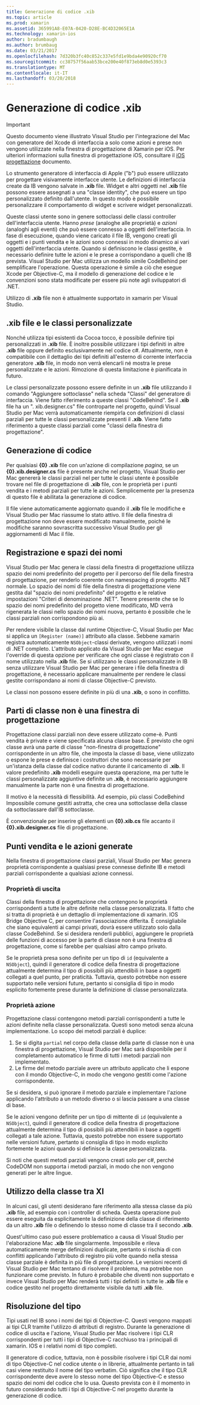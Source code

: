 ```yaml
---
title: Generazione di codice .xib
ms.topic: article
ms.prod: xamarin
ms.assetid: 365991A8-E07A-0420-D28E-BC4D32065E1A
ms.technology: xamarin-ios
author: bradumbaugh
ms.author: brumbaug
ms.date: 03/21/2017
ms.openlocfilehash: 7d320b3fc40c852c337e5fd1e9bda4e90920cf70
ms.sourcegitcommit: cc38757f56aab53bce200e40f873eb8d0e5393c3
ms.translationtype: MT
ms.contentlocale: it-IT
ms.lasthandoff: 03/20/2018
---
```

# <a name="xib-code-generation"></a>Generazione di codice .xib

> [!IMPORTANT]
>  Questo documento viene illustrato Visual Studio per l'integrazione del Mac con generatore del Xcode di interfaccia a solo come azioni e prese non vengono utilizzate nella finestra di progettazione di Xamarin per iOS. Per ulteriori informazioni sulla finestra di progettazione iOS, consultare il [iOS progettazione](~/ios/user-interface/designer/index.md) documento.

Lo strumento generatore di interfaccia di Apple ("b") può essere utilizzato per progettare visivamente interfacce utente. Le definizioni di interfaccia create da IB vengono salvate in **.xib** file. Widget e altri oggetti nel **.xib** file possono essere assegnati a una "classe identity", che può essere un tipo personalizzato definito dall'utente. In questo modo è possibile personalizzare il comportamento di widget e scrivere widget personalizzati.

Queste classi utente sono in genere sottoclassi delle classi controller dell'interfaccia utente. Hanno *prese* (analoghe alle proprietà) e *azioni* (analoghi agli eventi) che può essere connesso a oggetti dell'interfaccia. In fase di esecuzione, quando viene caricato il file IB, vengono creati gli oggetti e i punti vendita e le azioni sono connessi in modo dinamico ai vari oggetti dell'interfaccia utente. Quando si definiscono le classi gestite, è necessario definire tutte le azioni e le prese a corrispondano a quelli che IB prevista. Visual Studio per Mac utilizza un modello simile CodeBehind per semplificare l'operazione. Questa operazione è simile a ciò che esegue Xcode per Objective-C, ma il modello di generazione del codice e le convenzioni sono stata modificate per essere più note agli sviluppatori di .NET.

Utilizzo di **.xib** file non è attualmente supportato in xamarin per Visual Studio.

## <a name="xib-files-and-custom-classes"></a>.xib file e le classi personalizzate

Nonché utilizza tipi esistenti da Cocoa tocco, è possibile definire tipi personalizzati in **.xib** file. È inoltre possibile utilizzare i tipi definiti in altre **.xib** file oppure definito esclusivamente nel codice c#. Attualmente, non è compatibile con il dettaglio dei tipi definiti all'esterno di corrente interfaccia generatore **.xib** file, in modo non verrà elencarli né mostra le prese personalizzate e le azioni. Rimozione di questa limitazione è pianificata in futuro.

Le classi personalizzate possono essere definite in un **.xib** file utilizzando il comando "Aggiungere sottoclasse" nella scheda "Classi" del generatore di interfaccia. Viene fatto riferimento a queste classi "CodeBehind". Se il **.xib** file ha un ". xib.designer.cs" file controparte nel progetto, quindi Visual Studio per Mac verrà automaticamente riempirla con definizioni di classi parziali per tutte le classi personalizzate presenti il **.xib**. Viene fatto riferimento a queste classi parziali come "classi della finestra di progettazione".

## <a name="generating-code"></a>Generazione di codice

Per qualsiasi **{0} .xib** file con un'azione di compilazione *pagina*, se un **{0}.xib.designer.cs** file è presente anche nel progetto, Visual Studio per Mac genererà le classi parziali nel per tutte le classi utente è possibile trovare nel file di progettazione di **.xib** file, con le proprietà per i punti vendita e i metodi parziali per tutte le azioni. Semplicemente per la presenza di questo file è abilitata la generazione di codice.

Il file viene automaticamente aggiornato quando il **.xib** file le modifiche e Visual Studio per Mac riassume lo stato attivo. Il file della finestra di progettazione non deve essere modificato manualmente, poiché le modifiche saranno sovrascritta successivo Visual Studio per gli aggiornamenti di Mac il file.

## <a name="registration-and-namespaces"></a>Registrazione e spazi dei nomi

Visual Studio per Mac genera le classi della finestra di progettazione utilizza spazio dei nomi predefinito del progetto per il percorso del file della finestra di progettazione, per renderlo coerente con namespacing di progetto .NET normale. Lo spazio dei nomi di file della finestra di progettazione viene gestita dal "spazio dei nomi predefinito" del progetto e le relative impostazioni "Criteri di denominazione .NET". Tenere presente che se lo spazio dei nomi predefinito del progetto viene modificato, MD verrà rigenerata le classi nello spazio dei nomi nuova, pertanto è possibile che le classi parziali non corrispondono più ai.

Per rendere visibile la classe dal runtime Objective-C, Visual Studio per Mac si applica un `[Register (name)]` attributo alla classe. Sebbene xamarin registra automaticamente `NSObject`-classi derivate, vengono utilizzati i nomi di .NET completo. L'attributo applicato da Visual Studio per Mac esegue l'override di questa opzione per verificare che ogni classe è registrato con il nome utilizzato nella **.xib** file. Se si utilizzano le classi personalizzate in IB senza utilizzare Visual Studio per Mac per generare i file della finestra di progettazione, è necessario applicare manualmente per rendere le classi gestite corrispondano ai nomi di classe Objective-C previsto.

Le classi non possono essere definite in più di una **.xib**, o sono in conflitto.

## <a name="non-designer-class-parts"></a>Parti di classe non è una finestra di progettazione

Progettazione classi parziali non deve essere utilizzato come-è. Punti vendita è private e viene specificata alcuna classe base. È previsto che ogni classe avrà una parte di classe "non-finestra di progettazione" corrispondente in un altro file, che imposta la classe di base, viene utilizzato o espone le prese e definisce i costruttori che sono necessarie per un'istanza della classe dal codice nativo durante il caricamento di **.xib**. Il valore predefinito **.xib** modelli eseguire questa operazione, ma per tutte le classi personalizzate aggiuntive definite un **.xib**, è necessario aggiungere manualmente la parte non è una finestra di progettazione.

Il motivo è la necessità di flessibilità. Ad esempio, più classi CodeBehind Impossibile comune gestiti astratta, che crea una sottoclasse della classe da sottoclassare dall'IB sottoclasse.

È convenzionale per inserire gli elementi un **{0}.xib.cs** file accanto il **{0}.xib.designer.cs** file di progettazione.

<a name="generated" />

## <a name="generated-actions-and-outlets"></a>Punti vendita e le azioni generate

Nella finestra di progettazione classi parziali, Visual Studio per Mac genera proprietà corrispondente a qualsiasi prese connesse definite IB e metodi parziali corrispondente a qualsiasi azione connessi.

### <a name="outlet-properties"></a>Proprietà di uscita

Classi della finestra di progettazione che contengono le proprietà corrispondenti a tutte le altre definite nella classe personalizzata. Il fatto che si tratta di proprietà è un dettaglio di implementazione di xamarin. IOS Bridge Objective C, per consentire l'associazione differita. È consigliabile che siano equivalenti ai campi privati, dovrà essere utilizzato solo dalla classe CodeBehind. Se si desidera renderli pubblici, aggiungere le proprietà delle funzioni di accesso per la parte di classe non è una finestra di progettazione, come si farebbe per qualsiasi altro campo privato.

Se le proprietà presa sono definite per un tipo di `id` (equivalente a `NSObject`), quindi il generatore di codice della finestra di progettazione attualmente determina il tipo di possibili più attendibili in base a oggetti collegati a quel punto, per praticità.
Tuttavia, questo potrebbe non essere supportato nelle versioni future, pertanto si consiglia di tipo in modo esplicito fortemente prese durante la definizione di classe personalizzata.

### <a name="action-properties"></a>Proprietà azione

Progettazione classi contengono metodi parziali corrispondenti a tutte le azioni definite nella classe personalizzata. Questi sono metodi senza alcuna implementazione. Lo scopo dei metodi parziali è duplice:

1.  Se si digita `partial` nel corpo della classe della parte di classe non è una finestra di progettazione, Visual Studio per Mac sarà disponibile per il completamento automatico le firme di tutti i metodi parziali non implementato.
2.  Le firme del metodo parziale avere un attributo applicato che li espone con il mondo Objective-C, in modo che vengono gestiti come l'azione corrispondente.


Se si desidera, si può ignorare il metodo parziale e implementare l'azione applicando l'attributo a un metodo diverso o si lascia passare a una classe di base.

Se le azioni vengono definite per un tipo di mittente di `id` (equivalente a `NSObject`), quindi il generatore di codice della finestra di progettazione attualmente determina il tipo di possibili più attendibili in base a oggetti collegati a tale azione. Tuttavia, questo potrebbe non essere supportato nelle versioni future, pertanto si consiglia di tipo in modo esplicito fortemente le azioni quando si definisce la classe personalizzata.

Si noti che questi metodi parziali vengono creati solo per c#, perché CodeDOM non supporta i metodi parziali, in modo che non vengono generati per le altre lingue.

## <a name="cross-xib-class-usage"></a>Utilizzo della classe tra XI

In alcuni casi, gli utenti desiderano fare riferimento alla stessa classe da più **.xib** file, ad esempio con i controller di scheda. Questa operazione può essere eseguita da esplicitamente la definizione della classe di riferimento da un altro **.xib** file o definendo lo stesso nome di classe tra il secondo **.xib**.

Quest'ultimo caso può essere problematico a causa di Visual Studio per l'elaborazione Mac **.xib** file singolarmente. Impossibile e rileva automaticamente merge definizioni duplicate, pertanto si rischia di con conflitti applicando l'attributo di registro più volte quando nella stessa classe parziale è definita in più file di progettazione. Le versioni recenti di Visual Studio per Mac tentano di risolvere il problema, ma potrebbe non funzionare come previsto. In futuro è probabile che diventi non supportato e invece Visual Studio per Mac renderà tutti i tipi definiti in tutte le **.xib** file e codice gestito nel progetto direttamente visibile da tutti **.xib** file.

## <a name="type-resolution"></a>Risoluzione del tipo

Tipi usati nel IB sono i nomi dei tipi di Objective-C. Questi vengono mappati ai tipi CLR tramite l'utilizzo di attributi di registro. Durante la generazione di codice di uscita e l'azione, Visual Studio per Mac risolvere i tipi CLR corrispondenti per tutti i tipi di Objective-C racchiuso tra i principali di xamarin. IOS e i relativi nomi di tipo completi.

Il generatore di codice, tuttavia, non è possibile risolvere i tipi CLR dai nomi di tipo Objective-C nel codice utente o in librerie, attualmente pertanto in tali casi viene restituito il nome del tipo verbatim. Ciò significa che il tipo CLR corrispondente deve avere lo stesso nome del tipo Objective-C e stesso spazio dei nomi del codice che lo usa. Questo prevista con è il momento in futuro considerando tutti i tipi di Objective-C nel progetto durante la generazione di codice.
